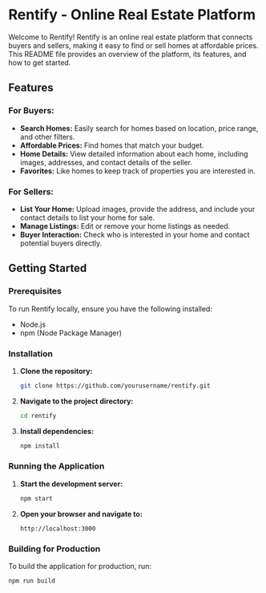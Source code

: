 # Rentify - Online Real Estate Platform

Welcome to Rentify! Rentify is an online real estate platform that connects buyers and sellers, making it easy to find or sell homes at affordable prices. This README file provides an overview of the platform, its features, and how to get started.

## Features

### For Buyers:
- **Search Homes:** Easily search for homes based on location, price range, and other filters.
- **Affordable Prices:** Find homes that match your budget.
- **Home Details:** View detailed information about each home, including images, addresses, and contact details of the seller.
- **Favorites:** Like homes to keep track of properties you are interested in.

### For Sellers:
- **List Your Home:** Upload images, provide the address, and include your contact details to list your home for sale.
- **Manage Listings:** Edit or remove your home listings as needed.
- **Buyer Interaction:** Check who is interested in your home and contact potential buyers directly.

## Getting Started

### Prerequisites

To run Rentify locally, ensure you have the following installed:
- Node.js
- npm (Node Package Manager)

### Installation

1. **Clone the repository:**
    ```sh
    git clone https://github.com/yourusername/rentify.git
    ```
2. **Navigate to the project directory:**
    ```sh
    cd rentify
    ```
3. **Install dependencies:**
    ```sh
    npm install
    ```

### Running the Application

1. **Start the development server:**
    ```sh
    npm start
    ```
2. **Open your browser and navigate to:**
    ```
    http://localhost:3000
    ```

### Building for Production

To build the application for production, run:
```sh
npm run build
